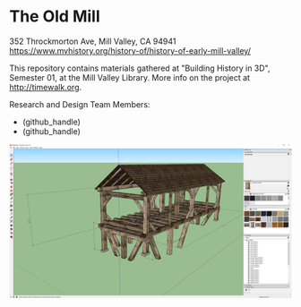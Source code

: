 # The Old Mill
352 Throckmorton Ave, Mill Valley, CA 94941
https://www.mvhistory.org/history-of/history-of-early-mill-valley/

This repository contains materials gathered at "Building History in 3D", Semester 01, at the Mill Valley Library.  More info on the project at http://timewalk.org.

Research and Design Team Members:
- (github_handle)
- (github_handle)

![SketchUp screenshot](https://github.com/TimeWalkOrg/building-mill-valley-ca-the-old-mill/blob/master/Old%20Mill%20-%20screenshot.png)
